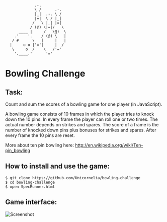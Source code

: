 ```
             .-.
             \ /      .-.
             |_|  .-. \ /
             |=|  \ / |_|
            /   \ |_| |=|
           / (@) \|=|/   \
      ____ |     /   \@)  \
    .'    '.    / (@) \   |
   / #      \   |     |   |
  |     o o |'='|     |  /
   \     o  /    \   /'='
    '.____.'      '='

```



Bowling Challenge
=================

Task:
-----

Count and sum the scores of a bowling game for one player (in JavaScript).

A bowling game consists of 10 frames in which the player tries to knock down the 10 pins. In every frame the player can roll one or two times. The actual number depends on strikes and spares. The score of a frame is the number of knocked down pins plus bonuses for strikes and spares. After every frame the 10 pins are reset.

More about ten pin bowling here: http://en.wikipedia.org/wiki/Ten-pin_bowling

How to install and use the game:
-------------------------------
```
$ git clone https://github.com/Unicornelia/bowling-challenge
$ cd bowling-challenge
$ open SpecRunner.html
```

Game interface:
--------------

![Screenshot](https://path_to_your_image)
